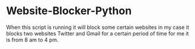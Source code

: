 # Website-Blocker-Python
When this script is running it will block some certain websites in my case it blocks two websites Twitter and Gmail for a certain period of time for me it is from  8 am to 4 pm.  
